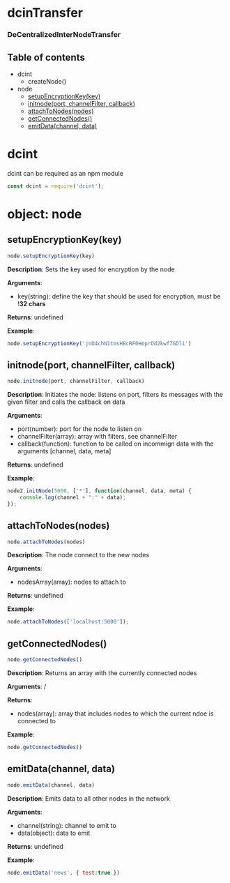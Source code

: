 # dcinTransfer
### **D**e**C**entralized**I**nter**N**ode**T**ransfer

## Table of contents
+ dcint
	+ createNode()
+ node
	+ [setupEncryptionKey(key)](#setupencryptionkeykey)
	+ [initnode(port, channelFilter, callback)](#initnodeport-channelfilter-callback)
	+ [attachToNodes(nodes)](#attachtonodesnodes)
	+ [getConnectedNodes()](#getconnectednodes)
	+ [emitData(channel, data)](#emitdatachannel-data)


# dcint

dcint can be required as an npm module
```js
const dcint = require('dcint');
```

# object: node

## setupEncryptionKey(key)
```js
node.setupEncryptionKey(key)
```
**Description**: 
Sets the key used for encryption by the node

**Arguments**:
+ key(string): define the key that should be used for encryption, must be !**32 chars**

**Returns**: undefined

**Example**:
```js
node.setupEncryptionKey('joO4chN1tmsH8cRF0HeprOd2kwf7GDli')
```

##  initnode(port, channelFilter, callback)
```js
node.initnode(port, channelFilter, callback)
```
**Description**: 
Initiates the node: listens on port, filters its messages with the given filter and calls the callback on data

**Arguments**:
+ port(number): port for the node to listen on
+ channelFilter(array): array with filters, see channelFilter
+ callback(function): function to be called on incommign data with the arguments [channel, data, meta]

**Returns**: undefined

**Example**:
```js
node2.initNode(5000, ['*'], function(channel, data, meta) {
    console.log(channel + ":" + data);
});
```

## attachToNodes(nodes)
```js
node.attachToNodes(nodes)
```
**Description**: 
The node connect to the new nodes

**Arguments**:
+ nodesArray(array): nodes to attach to

**Returns**: undefined

**Example**:
```js
node.attachToNodes(['localhost:5000']);
```

## getConnectedNodes()
```js
node.getConnectedNodes()
```
**Description**: 
Returns an array with the currently connected nodes

**Arguments**:
/

**Returns**: 
+ nodes(array): array that includes nodes to which the current ndoe is connected to

**Example**:
```js
node.getConnectedNodes()
```

## emitData(channel, data)
```js
node.emitData(channel, data)
```
**Description**: 
Emits data to all other nodes in the network

**Arguments**:
+ channel(string): channel to emit to
+ data(object): data to emit

**Returns**: undefined

**Example**:
```js
node.emitData('news', { test:true })
```

